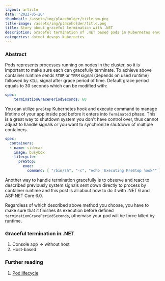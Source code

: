 ```yaml
---
layout: article
date: "2022-05-20"
thumbnail: /assets/img/placeholder/title-sm.png
title-image: /assets/img/placeholder/title.png
title: Story about graceful termination with .NET
description: Graceful termination of .NET based pods in Kubernetes environment
categories: dotnet devops kubernetes
---
```


### Abstract

Pods represents processes running on nodes in the cluster, so it is important to make sure each can gracefully terminate.
To achieve above container runtime sends `STOP` or `TERM` signal (depends on used runtime) followed by `KILL` signal after grace period of time.
Default grace period equals to 30 seconds which can be modified with:
```yaml
spec:
    terminationGracePeriodSeconds: 60
```

You can utilize `preStop` Kubernetes hook and execute command to manage lifetime of your app inside pod before it enters into `Terminated` phase.
This is a great way to shutdown system you don't have control over, thus cannot adjust to handle signals or you want to synchronize shutdown of multiple containers.
```yaml
spec:
  containers:
  - name: sidecar
    image: busybox
    lifecycle:
      preStop:
        exec:
          command: [ "/bin/sh", "-c", "echo 'Executing PreStop hook'" ]
```

Another way to handle termination gracefully is to observe and react to described previously system signals sent down directly to process by container runtime and this post is all about how to do it with .NET 6 and ASP.NET Core 6.0.

Regardless of which described above method you choose, you have to make sure that it finishes its execution before defined `terminationGracePeriodSeconds`,
otherwise your pod will be force killed by runtime.

### Graceful termination in .NET

1. Console app -> without host
2. Host-based

### Further reading

1. [Pod lifecycle](https://kubernetes.io/docs/concepts/workloads/pods/pod-lifecycle/)